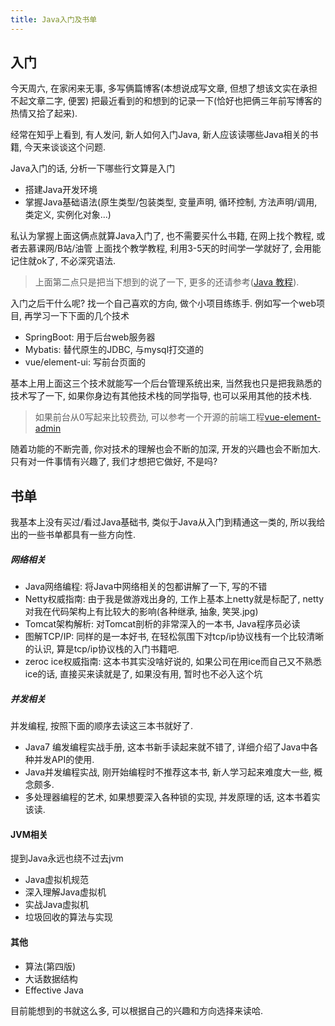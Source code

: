 ```yaml
---
title: Java入门及书单
---
```


## 入门
今天周六, 在家闲来无事, 多写俩篇博客(本想说成写文章, 但想了想该文实在承担不起文章二字, 便罢) 把最近看到的和想到的记录一下(恰好也把俩三年前写博客的热情又拾了起来).

经常在知乎上看到, 有人发问, 新人如何入门Java, 新人应该读哪些Java相关的书籍, 今天来谈谈这个问题.

Java入门的话, 分析一下哪些行文算是入门
* 搭建Java开发环境
* 掌握Java基础语法(原生类型/包装类型, 变量声明, 循环控制, 方法声明/调用, 类定义, 实例化对象...)

私认为掌握上面这俩点就算Java入门了, 也不需要买什么书籍, 在网上找个教程, 或者去慕课网/B站/油管 上面找个教学教程, 利用3-5天的时间学一学就好了, 会用能记住就ok了, 不必深究语法.
> 上面第二点只是把当下想到的说了一下, 更多的还请参考([Java 教程](http://www.runoob.com/java/java-tutorial.html)).

入门之后干什么呢? 找一个自己喜欢的方向, 做个小项目练练手. 例如写一个web项目, 再学习一下下面的几个技术
* SpringBoot: 用于后台web服务器
* Mybatis: 替代原生的JDBC, 与mysql打交道的
* vue/element-ui: 写前台页面的

基本上用上面这三个技术就能写一个后台管理系统出来, 当然我也只是把我熟悉的技术写了一下, 如果你身边有其他技术栈的同学指导, 也可以采用其他的技术栈.
> 如果前台从0写起来比较费劲, 可以参考一个开源的前端工程[vue-element-admin](https://github.com/PanJiaChen/vue-element-admin)

随着功能的不断完善, 你对技术的理解也会不断的加深, 开发的兴趣也会不断加大. 只有对一件事情有兴趣了, 我们才想把它做好, 不是吗? 

## 书单
我基本上没有买过/看过Java基础书, 类似于Java从入门到精通这一类的, 所以我给出的一些书单都具有一些方向性.

##### 网络相关
* Java网络编程: 将Java中网络相关的包都讲解了一下, 写的不错
* Netty权威指南: 由于我是做游戏出身的, 工作上基本上netty就是标配了, netty对我在代码架构上有比较大的影响(各种继承, 抽象, 笑哭.jpg)
* Tomcat架构解析: 对Tomcat剖析的非常深入的一本书, Java程序员必读
* 图解TCP/IP: 同样的是一本好书, 在轻松氛围下对tcp/ip协议栈有一个比较清晰的认识, 算是tcp/ip协议栈的入门书籍吧.
* zeroc ice权威指南: 这本书其实没啥好说的, 如果公司在用ice而自己又不熟悉ice的话, 直接买来读就是了, 如果没有用, 暂时也不必入这个坑

##### 并发相关
并发编程, 按照下面的顺序去读这三本书就好了.
* Java7 编发编程实战手册, 这本书新手读起来就不错了, 详细介绍了Java中各种并发API的使用.
* Java并发编程实战, 刚开始编程时不推荐这本书, 新人学习起来难度大一些, 概念颇多.
* 多处理器编程的艺术, 如果想要深入各种锁的实现, 并发原理的话, 这本书着实该读.

#### JVM相关
提到Java永远也绕不过去jvm
* Java虚拟机规范
* 深入理解Java虚拟机
* 实战Java虚拟机
* 垃圾回收的算法与实现

#### 其他
* 算法(第四版)
* 大话数据结构
* Effective Java

目前能想到的书就这么多, 可以根据自己的兴趣和方向选择来读哈.

